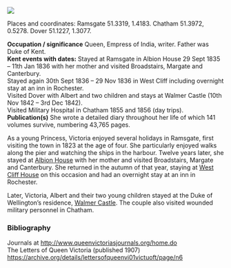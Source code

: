 <a href="https://dev.visual-essays.app"><img src="https://dev-visual-essays.netlify.app/images/ve-button.png">
</a> <param ve-config title="Queen Victoria (1819-1901)" author="Alyson Hunt" layout="vtl" banner="/images/banners/19c.jpg">

<param ve-entity eid="Q29303" aliases="Canterbury">
<param ve-entity eid="Q2543161" aliases="Walmer Castle">
<param ve-entity eid="Q729006" aliases="Chatham">
<param ve-entity eid="Q922739" aliases="Broadstairs">
<param ve-entity eid="Q736439" aliases="Ramsgate">
<param ve-entity eid="Q179224" aliases="Dover">

Places and coordinates: Ramsgate 51.3319, 1.4183. Chatham 51.3972, 0.5278. Dover 51.1227, 1.3077.   

**Occupation / significance** Queen, Empress of India, writer. Father was Duke of Kent.   
**Kent events with dates:** Stayed at Ramsgate in Albion House 29 Sept 1835 – 11th Jan 1836 with her mother and visited Broadstairs, Margate and Canterbury.   
Stayed again 30th Sept 1836 – 29 Nov 1836 in West Cliff including overnight stay at an inn in Rochester.    
Visited Dover with Albert and two children and stays at Walmer Castle (10th Nov 1842 – 3rd Dec 1842).    
Visited Military Hospital in Chatham 1855 and 1856 (day trips).       
**Publication(s)** She wrote a detailed diary throughout her life of which 141 volumes survive, numbering 43,765 pages.   

As a young Princess, Victoria enjoyed several holidays in Ramsgate, first visiting the town in 1823 at the age of four. She particularly enjoyed walks along the pier and watching the ships in the harbour.  Twelve years later, she stayed at [Albion House](/19c/19c-victoria-albion-house) with her mother and visited Broadstairs, Margate and Canterbury. She returned in the autumn of that year, staying at [West Cliff House](/19c/19c-west-cliff-house) on this occasion and had an overnight stay at an inn in Rochester.  
<param ve-image="https://upload.wikimedia.org/wikipedia/commons/e/ea/Queen_Victoria_-_Princess_Victoria_in_1836.png" label="Princess Victoria in 1836" attribution="Lytton StracheyArtist F. Winterhalter, Public domain, via Wikimedia Commons">
<param ve-map center="51.3319, 1.4183" zoom="15">

<param ve-map center="51.3972, 0.5278" zoom="15">
<param ve-map center="51.1227, 1.3077" zoom="15">

Later, Victoria, Albert and their two young children stayed at the Duke of Wellington’s residence, [Walmer Castle](/19c/19c-victoria-walmer-castle). The couple also visited wounded military personnel in Chatham.

### Bibliography

Journals at http://www.queenvictoriasjournals.org/home.do    
The Letters of Queen Victoria (published 1907) https://archive.org/details/lettersofqueenvi01victuoft/page/n6    
 
